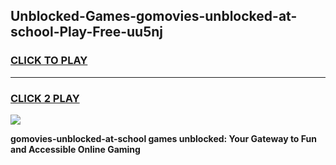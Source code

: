 
## Unblocked-Games-gomovies-unblocked-at-school-Play-Free-uu5nj
<h3>
<a href="https://premium76.site?title=gomovies-unblocked-at-school&ref=10A">CLICK TO PLAY</a></h3>
<hr>

<h3>
<a href="https://premium76.site?title=gomovies-unblocked-at-school&ref=10A">CLICK 2 PLAY</a>
  
</h3>

<a href="https://premium76.site?title=gomovies-unblocked-at-school&ref=10A"><img src="https://clearcache.store/games.png"></a>


**gomovies-unblocked-at-school games unblocked: Your Gateway to Fun and Accessible Online Gaming**
